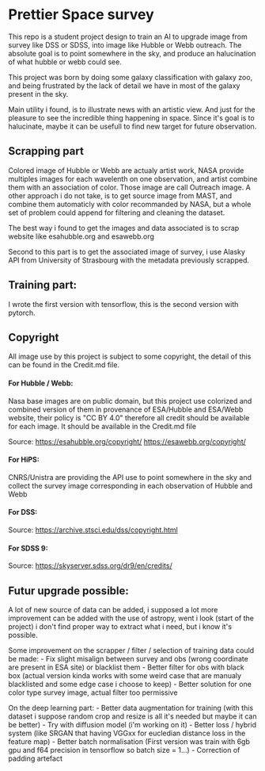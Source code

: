 # Prettier Space survey
This repo is a student project design to train an AI to upgrade image from survey like DSS or SDSS, into image like Hubble or Webb outreach.
The absolute goal is to point somewhere in the sky, and produce an halucination of what hubble or webb could see.

This project was born by doing some galaxy classification with galaxy zoo, and being frustrated by the lack of detail we have in most of the galaxy present in the sky.

Main utility i found, is to illustrate news with an artistic view. And just for the pleasure to see the incredible thing happening in space.
Since it's goal is to halucinate, maybe it can be usefull to find new target for future observation.

## Scrapping part
Colored image of Hubble or Webb are actualy artist work, NASA provide multiples images for each wavelenth on one observation, and artist combine them with an association of color. Those image are call Outreach image. 
A other approach i do not take, is to get source image from MAST, and combine them automaticly with color recommanded by NASA, but a whole set of problem could append for filtering and cleaning the dataset.

The best way i found to get the images and data associated is to scrap website like esahubble.org and esawebb.org

Second to this part is to get the associated image of survey, i use Alasky API from University of Strasbourg with the metadata previously scrapped.


## Training part:
I wrote the first version with tensorflow, this is the second version with pytorch.




## Copyright
All image use by this project is subject to some copyright, the detail of this can be found in the Credit.md file.

#### For Hubble / Webb:
Nasa base images are on public domain, but this project use colorized and combined version of them in provenance of ESA/Hubble and ESA/Webb website, their policy is "CC BY 4.0" therefore all credit should be available for each image. It should be available in the Credit.md file

Source: https://esahubble.org/copyright/   https://esawebb.org/copyright/

#### For HiPS:
CNRS/Unistra are providing the API use to point somewhere in the sky and collect the survey image corresponding in each observation of Hubble and Webb

#### For DSS:
Source: https://archive.stsci.edu/dss/copyright.html

#### For SDSS 9:
Source: https://skyserver.sdss.org/dr9/en/credits/



## Futur upgrade possible:
A lot of new source of data can be added, i supposed a lot more improvement can be added with the use of astropy, went i look (start of the project) i don't find proper way to extract what i need, but i know it's possible.

Some improvement on the scrapper / filter / selection of training data could be made:
    - Fix slight misalign between survey and obs (wrong coordinate are present in ESA site) or blacklist them
    - Better filter for obs with black box (actual version kinda works with some weird case that are manualy blacklisted and some edge case i choose to keep)
    - Better solution for one color type survey image, actual filter too permissive

On the deep learning part:
    - Better data augmentation for training (with this dataset i suppose random crop and resize is all it's needed but maybe it can be better)
    - Try with diffusion model (i'm working on it)
    - Better loss / hybrid system (like SRGAN that having VGGxx for eucledian distance loss in the feature map)
    - Better batch normalisation (First version was train with 6gb gpu and f64 precision in tensorflow so batch size = 1...)
    - Correction of padding artefact 
    

